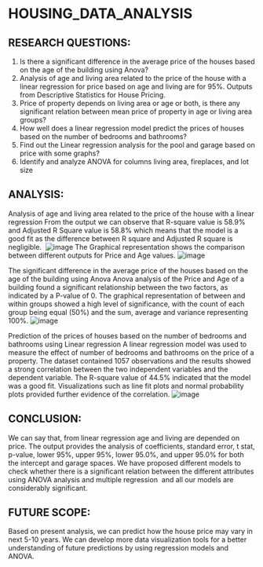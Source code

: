 # HOUSING_DATA_ANALYSIS
## RESEARCH QUESTIONS:

1. Is there a significant difference in the average price of the houses based on the age of the building using Anova? 
2. Analysis of age and living area related to the price of the house with a linear regression for price based on age and living are for 95%. Outputs from Descriptive Statistics for House Pricing. 
3. Price of property depends on living area or age or both, is there any significant relation between mean price of property in age or living area groups? 
4. How well does a linear regression model predict the prices of houses based on the number of bedrooms and bathrooms? 
5. Find out the Linear regression analysis for the pool and garage based on price with some graphs? 
6. Identify and analyze ANOVA for columns living area, fireplaces, and lot size

## ANALYSIS:
Analysis of age and living area related to the price of the house with a linear regression
From the output we can observe that R-square value is 58.9% and Adjusted R Square value is 58.8% which means that the model is a good fit as the difference between R square and Adjusted R square is negligible. 
![image](https://github.com/user-attachments/assets/f5ad4969-9d29-4300-9078-776f8728a716)
The Graphical representation shows the comparison between different outputs for Price and Age values.
![image](https://github.com/user-attachments/assets/7127122b-1865-4a88-b742-2ea17eb92976)

The significant difference in the average price of the houses based on the age of the building using Anova
Anova analysis of the Price and Age of a building found a significant relationship between the two factors, as indicated by a P-value of 0. The graphical representation of between and within groups showed a high level of significance, with the count of each group being equal (50%) and the sum, average and variance representing 100%.
![image](https://github.com/user-attachments/assets/6a92ae53-e435-4f10-9e4f-804ebc114294)

Prediction of the prices of houses based on the number of bedrooms and bathrooms using Linear regression
A linear regression model was used to measure the effect of number of bedrooms and bathrooms on the price of a property. The dataset contained 1057 observations and the results showed a strong correlation between the two independent variables and the dependent variable. The R-square value of 44.5% indicated that the model was a good fit. Visualizations such as line fit plots and normal probability plots provided further evidence of the correlation.
![image](https://github.com/user-attachments/assets/1bbddb37-29a9-4bb6-ba83-20a640477187)

## CONCLUSION:
We can say that, from linear regression age and living are depended on price. The output provides the analysis of coefficients, standard error, t stat, p-value, lower 95%, upper 95%, lower 95.0%, and upper 95.0% for both the intercept and garage spaces.
We have proposed different models to check whether there is a significant relation between the different attributes using ANOVA analysis and multiple regression  and all our models are considerably significant. 

## FUTURE SCOPE:
Based on present analysis, we can predict how the house price may vary in next 5-10 years.
We can develop more data visualization tools for a better understanding of future predictions by using regression models and ANOVA.












